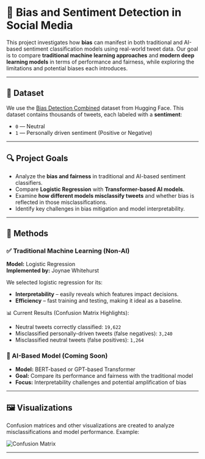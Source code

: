 # 🧠 Bias and Sentiment Detection in Social Media

This project investigates how **bias** can manifest in both traditional and AI-based sentiment classification models using real-world tweet data. Our goal is to compare **traditional machine learning approaches** and **modern deep learning models** in terms of performance and fairness, while exploring the limitations and potential biases each introduces.

---

## 📁 Dataset

We use the [Bias Detection Combined](https://huggingface.co/datasets) dataset from Hugging Face. This dataset contains thousands of tweets, each labeled with a **sentiment**:
- `0` — Neutral  
- `1` — Personally driven sentiment (Positive or Negative)

---

## 🔍 Project Goals

- Analyze the **bias and fairness** in traditional and AI-based sentiment classifiers.
- Compare **Logistic Regression** with **Transformer-based AI models**.
- Examine **how different models misclassify tweets** and whether bias is reflected in those misclassifications.
- Identify key challenges in bias mitigation and model interpretability.

---

## 🧪 Methods

### ✅ Traditional Machine Learning (Non-AI)

**Model:** Logistic Regression  
**Implemented by:** Joynae Whitehurst

We selected logistic regression for its:
- **Interpretability** – easily reveals which features impact decisions.
- **Efficiency** – fast training and testing, making it ideal as a baseline.

📊 Current Results (Confusion Matrix Highlights):
- Neutral tweets correctly classified: `19,622`
- Misclassified personally-driven tweets (false negatives): `3,240`
- Misclassified neutral tweets (false positives): `1,264`

### 🤖 AI-Based Model (Coming Soon)

- **Model:** BERT-based or GPT-based Transformer
- **Goal:** Compare its performance and fairness with the traditional model
- **Focus:** Interpretability challenges and potential amplification of bias

---

## 🖼️ Visualizations

Confusion matrices and other visualizations are created to analyze misclassifications and model performance. Example:

![Confusion Matrix](image.png)

---
